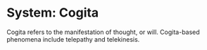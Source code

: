# System: Cogita

<meta property="og:description" content="Cogita refers to the manifestation of thought, or will.">

Cogita refers to the manifestation of thought, or will. Cogita-based phenomena include telepathy and telekinesis.